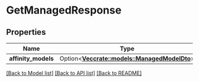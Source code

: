 # GetManagedResponse

## Properties

Name | Type | Description | Notes
------------ | ------------- | ------------- | -------------
**affinity_models** | Option<[**Vec<crate::models::ManagedModelDto>**](ManagedModelDto.md)> |  | [optional]

[[Back to Model list]](../README.md#documentation-for-models) [[Back to API list]](../README.md#documentation-for-api-endpoints) [[Back to README]](../README.md)


